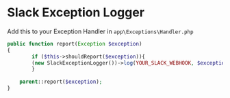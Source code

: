 # Slack Exception Logger

Add this to your Exception Handler in `app\Exceptions\Handler.php`

```php
public function report(Exception $exception)
{
		if ($this->shouldReport($exception)){
        (new SlackExceptionLogger())->log(YOUR_SLACK_WEBHOOK, $exception);
		}
    
    parent::report($exception);
}
```
